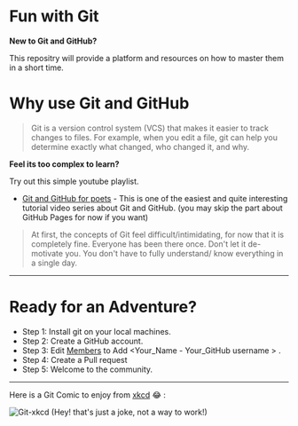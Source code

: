 # Fun with Git

**New to Git and GitHub?**

This repositry will provide a platform and resources on how to master them in a short time.

# Why use Git and GitHub
>   Git is a version control system (VCS) that makes it easier to track changes to files.
    For example, when you edit a file, git can help you determine exactly what changed, who changed it, and why.

**Feel its too complex to learn?**

Try out this simple youtube playlist.

   - [Git and GitHub for poets](https://www.youtube.com/playlist?list=PLRqwX-V7Uu6ZF9C0YMKuns9sLDzK6zoiV) -
    This is one of the easiest and quite interesting tutorial video series about Git and GitHub.
    (you may skip the part about GitHub Pages for now if you want)
    

> At first, the concepts of Git feel difficult/intimidating, for now that it is completely fine.
    Everyone has been there once. Don't let it de-motivate you. 
    You don't have to fully understand/ know everything in a single day.

---
  
# Ready for an Adventure?
-   Step 1: Install git on your local machines.
-   Step 2: Create a GitHub account.
-   Step 3: Edit [Members](https://github.com/opensourcely/Getting-Started/edit/master/Members.md) to Add <Your_Name - Your_GitHub username > .
-   Step 4: Create a Pull request
-   Step 5: Welcome to the community.
---

Here is a Git Comic to enjoy from  [xkcd](https://xkcd.com/1597/https://xkcd.com) :joy: :


![Git-xkcd](https://imgs.xkcd.com/comics/git.png)
(Hey! that's just a joke, not a way to work!)
